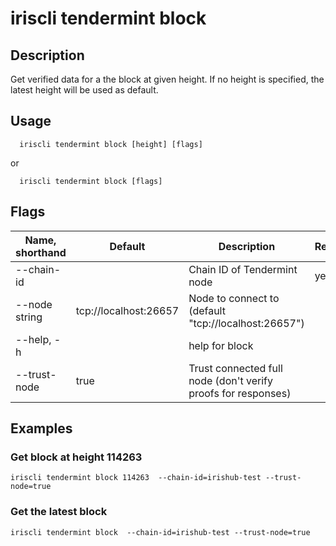 # iriscli tendermint block

## Description

Get verified data for a the block at given height. If no height is specified, the latest height will be used as default.


## Usage

```
  iriscli tendermint block [height] [flags]
```
or 
```
  iriscli tendermint block [flags]
```

## Flags

| Name, shorthand | Default                    |Description                                                             | Required     |
| --------------- | -------------------------- | --------------------------------------------------------- | -------- |
| --chain-id    |     | Chain ID of Tendermint node   | yes     |
| --node string     |   tcp://localhost:26657                         | Node to connect to (default "tcp://localhost:26657")  |                                     
| --help, -h      |       | 	help for block|    |
| --trust-node    |              true         | Trust connected full node (don't verify proofs for responses)     |          |

## Examples

### Get block at height 114263

```shell
iriscli tendermint block 114263  --chain-id=irishub-test --trust-node=true

```

### Get the latest block

```shell
iriscli tendermint block  --chain-id=irishub-test --trust-node=true

```







